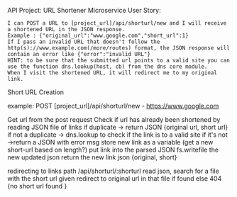 API Project: URL Shortener Microservice
User Story:

    I can POST a URL to [project_url]/api/shorturl/new and I will receive a shortened URL in the JSON response.
    Example : {"original_url":"www.google.com","short_url":1}
    If I pass an invalid URL that doesn't follow the http(s)://www.example.com(/more/routes) format, the JSON response will contain an error like {"error":"invalid URL"}
    HINT: to be sure that the submitted url points to a valid site you can use the function dns.lookup(host, cb) from the dns core module.
    When I visit the shortened URL, it will redirect me to my original link.

Short URL Creation

example: POST [project_url]/api/shorturl/new - https://www.google.com

Get url from the post request
Check if url has already been shortened by reading JSON file of links
if duplicate ->
return JSON {original url, short url}
if not a duplicate ->
dns.lookup to check if the link is to a valid site
if it's not ->return a JSON with error msg
store new link as a variable (get a new short-url based on length?)
put link into the parsed JSON
fs.writefile the new updated json
return the new link json {original, short}

redirecting to links
path /api/shorturl/:shorturl
read json, search for a file with the short url given
redirect to original url in that file if found
else 404 {no short url found }
